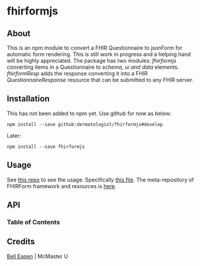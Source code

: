 # fhirformjs

## About

This is an npm module to convert a FHIR Questionnaire to jsonForm for automatic form rendering. This is still work in progress and a helping hand will be highly appreciated. The package has two modules: _fhirformjs_  converting items in a Questionnaire to _schema, ui and data_ elements. _fhirformResp_ adds the response converting it into a FHIR _QuestionnaireResponse_ resource that can be submitted to any FHIR server.

## Installation

This has not been added to npm yet. Use github for now as below:

    npm install --save github:dermatologist/fhirformjs#develop

Later:

    npm install --save fhirformjs

## Usage

See [this repo](https://github.com/dermatologist/fhir-questionnaire-render-react) to see the usage. Specifically [this file](https://github.com/dermatologist/fhir-questionnaire-render-react/blob/develop/src/containers/FhirFormContainer.js). The meta-repository of FHIRForm framework and resources is [here](https://github.com/E-Health/fhirform).

## API

<!-- Generated by documentation.js. Update this documentation by updating the source code. -->

### Table of Contents

## Credits

[Bell Eapen](http://nuchange.ca/) | McMaster U
